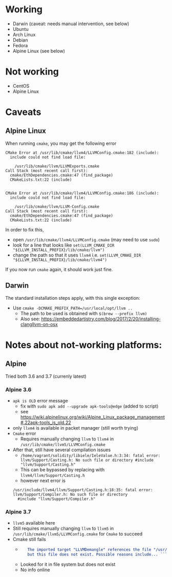 # Working 

* Darwin (caveat: needs manual intervention, see below)
* Ubuntu
* Arch Linux
* Debian 
* Fedora
* Alpine Linux (see below)

# Not working 
* CentOS
* Alpine Linux

# Caveats

## Alpine Linux

When running `cmake`, you may get the following error

```
CMake Error at /usr/lib/cmake/llvm4/LLVMConfig.cmake:182 (include):
  include could not find load file:

    /usr/lib/cmake/llvm/LLVMExports.cmake
Call Stack (most recent call first):
  cmake/EthDependencies.cmake:47 (find_package)
  CMakeLists.txt:22 (include)


CMake Error at /usr/lib/cmake/llvm4/LLVMConfig.cmake:186 (include):
  include could not find load file:

    /usr/lib/cmake/llvm/LLVM-Config.cmake
Call Stack (most recent call first):
  cmake/EthDependencies.cmake:47 (find_package)
  CMakeLists.txt:22 (include)
```

In order to fix this, 

* open `/usr/lib/cmake/llvm4/LLVMConfig.cmake` (may need to use `sudo`)
* look for a line that looks like `set(LLVM_CMAKE_DIR "${LLVM_INSTALL_PREFIX}/lib/cmake/llvm")`    
* change the path so that it uses `llvm4` i.e. `set(LLVM_CMAKE_DIR "${LLVM_INSTALL_PREFIX}/lib/cmake/llvm4")` 

If you now run `cmake` again, it should work just fine. 

## Darwin

The standard installation steps apply, with this single exception:

* Use `cmake -DCMAKE_PREFIX_PATH=/usr/local/opt/llvm ..`
    * The path to be used is obtained with `$(brew --prefix llvm)`
    * Also see: https://embeddedartistry.com/blog/2017/2/20/installing-clangllvm-on-osx

# Notes about not-working platforms:

## Alpine

Tried both 3.6 and 3.7 (currenly latest)

### Alpine 3.6

* `apk is OLD` error message
   * fix with `sudo apk add --upgrade apk-tools@edge` (added to script)
   * see https://wiki.alpinelinux.org/wiki/Alpine_Linux_package_management#.22apk-tools_is_old.22
* only `llvm4` is available in packet manager (still worth trying) 
* `Cmake` error
   * Requires manually changing `llvm` to `llvm4` in `/usr/lib/cmake/llvm5/LLVMConfig.cmake`
* After that, still have several compilation issues 
   * `/home/vagrant/solidity/libiele/IeleValue.h:3:34: fatal error: llvm/Support/Casting.h: No such file or directory
 #include "llvm/Support/Casting.h"`
   * This can be bypassed by replacing with `llvm4/llvm/Support/Casting.h`
   * however next error is 
   ```
   /usr/include/llvm4/llvm/Support/Casting.h:18:35: fatal error: llvm/Support/Compiler.h: No such file or directory
     #include "llvm/Support/Compiler.h"
   ```

### Alpine 3.7

* `llvm5` available here
* Still requires manually changing `llvm` to `llvm5` in `/usr/lib/cmake/llvm5/LLVMConfig.cmake` for `Cmake` to succeed
* Cmake still fails  
    * ```CMake Error at /usr/lib/cmake/llvm5/LLVMExports.cmake:975 (message):
         The imported target "LLVMDemangle" references the file "/usr/lib/llvm5/lib/libLLVMDemangle.a"
         but this file does not exist. Possible reasons include... ``` (broken package etc.) 
    * Looked for it in file system but does not exist
    * No info online
